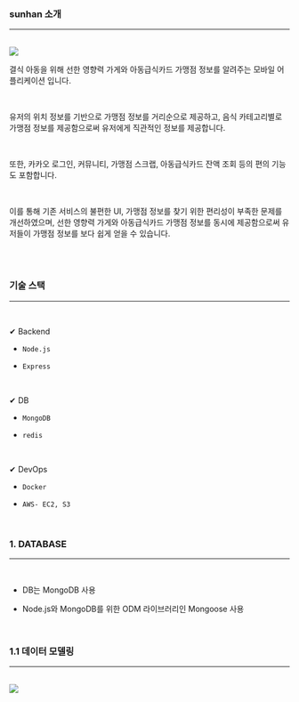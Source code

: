 ### sunhan 소개

---

<BR>

<img src="https://user-images.githubusercontent.com/62149784/171804477-6ead3615-c4dd-43fd-b363-c9bf44f2e447.jpg">

<br>

결식 아동을 위해 선한 영향력 가게와 아동급식카드 가맹점 정보를 알려주는 모바일 어플리케이션 입니다.

<br>
 
유저의 위치 정보를 기반으로 가맹점 정보를 거리순으로 제공하고,  음식 카테고리별로 가맹점 정보를 제공함으로써 유저에게 직관적인 정보를 제공합니다.

<br>

또한, 카카오 로그인, 커뮤니티, 가맹점 스크랩, 아동급식카드 잔액 조회 등의 편의 기능도 포함합니다.

<br>

이를 통해 기존 서비스의 불편한 UI, 가맹점 정보를 찾기 위한 편리성이 부족한 문제를 개선하였으며, 선한 영향력 가게와 아동급식카드 가맹점 정보를 동시에 제공함으로써 유저들이 가맹점 정보를 보다 쉽게 얻을 수 있습니다.

<br>

<br>

### 기술 스택

---

<br>

✔ Backend

- `Node.js`

- `Express`

<br>

✔ DB

- `MongoDB`

- `redis`

<br>

✔ DevOps

- `Docker`

- `AWS- EC2, S3`

<br>

### 1. DATABASE

---

<BR>

- DB는 MongoDB 사용

- Node.js와 MongoDB를 위한 ODM 라이브러리인 Mongoose 사용

<br>

### 1.1 데이터 모델링

---

<br>

<img src="https://user-images.githubusercontent.com/62149784/171812610-a17e25aa-7802-4a96-9217-496399a21a98.png">

<br>
